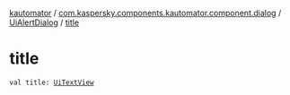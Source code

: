 [kautomator](../../index.md) / [com.kaspersky.components.kautomator.component.dialog](../index.md) / [UiAlertDialog](index.md) / [title](./title.md)

# title

`val title: `[`UiTextView`](../../com.kaspersky.components.kautomator.component.text/-ui-text-view/index.md)